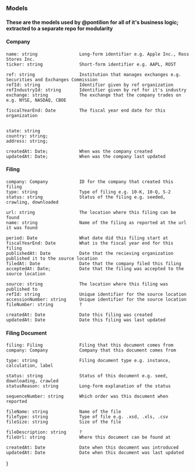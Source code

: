 ### Models
#### These are the models used by @pontilion for all of it's business logic; extracted to a separate repo for modularity

#### Company
    name: string				Long-form identifier e.g. Apple Inc., Ross Stores Inc.
    ticker: string				Short-form identifier e.g. AAPL, ROST

    ref: string					Institution that manages exchanges e.g. Securities and Exchanges Commission
    refId: string				Identifier given by ref organization
    refIndustryId: string		Identifier given by ref for it's industry
	exchange: string			The exchange that the company trades on e.g. NYSE, NASDAQ, CBOE

    fiscalYearEnd: Date			The fiscal year end date for this organization


    state: string
    country: string;
    address: string;
    
	createdAt: Date;			When was the company created
    updatedAt: Date;			When was the company last updated

#### Filing
	company: Company			ID for the company that created this filing
	type: string				Type of filing e.g. 10-K, 10-Q, S-2
	status: string				Status of the filing e.g. seeded, crawling, downloaded

	url: string					The location where this filing can be found
	name: string				Name of the filing as reported at the url it was found

	period: Date				What date did this filing start at
	fiscalYearEnd: Date			What is the fiscal year end for this filing
	publishedAt: Date			Date that the recieving organization published it to the source location
	filedAt: Date				Date that the company filed this filing
	acceptedAt: Date;			Date that the filing was accepted to the source location

	source: string				The location where this filing was published to
	refId: string				Unique identifier for the source location
	accessionNumber: string		Unique identifier for the source location
	fileNumber: string			?

	createdAt: Date				Date this filing was created
	updatedAt: Date				Date this filing was last updated

#### Filing Document
	filing: Filing				Filing that this document comes from
	company: Company			Company that this document comes from

	type: string				Filing document type e.g. instance, calculation, label

	status: string				Status of this document e.g. seed, downloading, crawled
	statusReason: string		Long-form explanation of the status

	sequenceNumber: string		Which order was this document when reported
	
	fileName: string			Name of the file
	fileType: string			Type of file e.g. .xsd, .xls, .csv
	fileSize: string			Size of the file
	
	fileDescription: string		?
	fileUrl: string				Where this document can be found at
	
	createdAt: Date				Date when this document was introduced
	updatedAt: Date				Date when this document was last updated
}